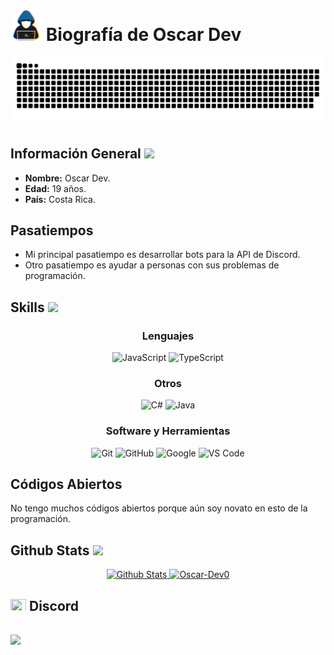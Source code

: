 <!-- Imagen de perfil -->
 # <img src="https://github.com/0xAbdulKhalid/0xAbdulKhalid/raw/main/assets/mdImages/about_me.gif" width="50px" alt="Oscar Dev"> Biografía de Oscar Dev


<!-- Biografía de Oscar Dev -->
<div align="center">
  <a href="https://1999azzar.github.io/1999AZZAR/">
    <img src="./assets/svg/snake.svg" alt="snake"/>
  </a>
</div>

<!-- Información General -->
<section>
  <h2>Información General <img src="https://media.giphy.com/media/hvRJCLFzcasrR4ia7z/giphy.gif" width="35"></h2>
  <ul>
    <li><strong>Nombre:</strong> Oscar Dev.</li>
    <li><strong>Edad:</strong> 19 años.</li>
    <li><strong>País:</strong> Costa Rica.</li>
  </ul>
</section>

<!-- Pasatiempos -->
<section>
  <h2>Pasatiempos</h2>
  <ul>
    <li>Mi principal pasatiempo es desarrollar bots para la API de Discord.</li>
    <li>Otro pasatiempo es ayudar a personas con sus problemas de programación.</li>
  </ul>
</section>

<!-- Skills -->
<section>
  <h2>Skills <img src="https://media2.giphy.com/media/QssGEmpkyEOhBCb7e1/giphy.gif?cid=ecf05e47a0n3gi1bfqntqmob8g9aid1oyj2wr3ds3mg700bl&rid=giphy.gif" width="25"></h2>
  <div align="center">
    <h3>Lenguajes</h3>
    <img src="https://img.shields.io/badge/JavaScript-F7DF1E?style=for-the-badge&logo=javascript&logoColor=black" alt="JavaScript">
    <img src="https://img.shields.io/badge/Typescript-3178C6?style=for-the-badge&logo=typescript&logoColor=black" alt="TypeScript">

<h3>Otros</h3>
    <img src="https://img.shields.io/badge/C%23-512BD4?style=for-the-badge&logo=csharp&logoColor=black" alt="C#">
    <img src="https://img.shields.io/badge/Java-ED8B00?style=for-the-badge&logo=java&logoColor=white" alt="Java">

<h3>Software y Herramientas</h3>
    <img src="https://img.shields.io/badge/git-%23F05033.svg?style=for-the-badge&logo=git&logoColor=white" alt="Git">
    <img src="https://img.shields.io/badge/github-%23121011.svg?style=for-the-badge&logo=github&logoColor=white" alt="GitHub">
    <img src="https://img.shields.io/badge/google-%234285F4.svg?style=for-the-badge&logo=google&logoColor=white" alt="Google">
    <img src="https://img.shields.io/badge/Visual%20Studio%20Code-0078d7.svg?style=for-the-badge&logo=visual-studio-code&logoColor=white" alt="VS Code">
  </div>
</section>

<!-- Códigos Abiertos -->
<section>
  <h2>Códigos Abiertos</h2>
  <p>No tengo muchos códigos abiertos porque aún soy novato en esto de la programación.</p>
</section>

<!-- Github Stats -->
<section>
  <h2>Github Stats <img src="https://media.giphy.com/media/iY8CRBdQXODJSCERIr/giphy.gif" width="35"></h2>
  <div align="center">
    <a href="https://github.com/Oscar-Dev0/">
      <img src="https://github-readme-stats.vercel.app/api?username=Oscar-Dev0&include_all_commits=true&count_private=true&show_icons=true&line_height=20&title_color=7A7ADB&icon_color=2234AE&text_color=D3D3D3&bg_color=0,000000,130F40" width="450" alt="Github Stats">
 <img src="https://github-readme-stats.vercel.app/api/top-langs?username=Oscar-Dev0&show_icons=true&locale=en&layout=compact&line_height=20&title_color=7A7ADB&icon_color=2234AE&text_color=D3D3D3&bg_color=0,000000,130F40" width="375" alt="Oscar-Dev0"/>
    </a>
  </div>
</section>

<!-- Discord -->
<section>
<h2> <img src="./assets/svg/discord.svg" width="25" height="19" /> Discord<h2>
<img src= "https://api.zeew.dev/resources/discord/es/full_card/401946440332476426">
</section>

